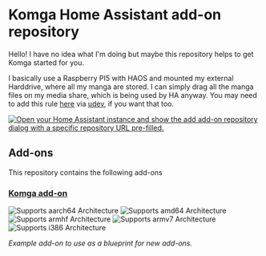 # Komga Home Assistant add-on repository

Hello! I have no idea what I'm doing but maybe this repository helps to get Komga started for you. 

I basically use a Raspberry PI5 with HAOS and mounted my external Harddrive, where all my manga are stored. I can simply drag all the manga files on my media share, which is being used by HA anyway. 
You may need to add this rule [here](https://gist.githubusercontent.com/eklex/c5fac345de5be9d9bc420510617c86b5/raw/d7010307ccee5c904c2a79f345680ffe6c6651bf/80-mount-usb-to-media-by-label.rules) via [udev](https://github.com/home-assistant/operating-system/blob/59b687f0dbb5c963c4a1b16bc574437a1aff99b3/Documentation/configuration.md), if you want that too.

[![Open your Home Assistant instance and show the add add-on repository dialog with a specific repository URL pre-filled.](https://my.home-assistant.io/badges/supervisor_add_addon_repository.svg)](https://my.home-assistant.io/redirect/supervisor_add_addon_repository/?repository_url=https://github.com/Nina-Syrina/Homeassistant-Addons/)

## Add-ons

This repository contains the following add-ons

### [Komga add-on](./Komga)

![Supports aarch64 Architecture][aarch64-shield]
![Supports amd64 Architecture][amd64-shield]
![Supports armhf Architecture][armhf-shield]
![Supports armv7 Architecture][armv7-shield]
![Supports i386 Architecture][i386-shield]

_Example add-on to use as a blueprint for new add-ons._

<!--

Notes to developers after forking or using the github template feature:
- While developing comment out the 'image' key from 'example/config.yaml' to make the supervisor build the addon
  - Remember to put this back when pushing up your changes.
- When you merge to the 'main' branch of your repository a new build will be triggered.
  - Make sure you adjust the 'version' key in 'example/config.yaml' when you do that.
  - Make sure you update 'example/CHANGELOG.md' when you do that.
  - The first time this runs you might need to adjust the image configuration on github container registry to make it public
  - You may also need to adjust the github Actions configuration (Settings > Actions > General > Workflow > Read & Write)
- Adjust the 'image' key in 'example/config.yaml' so it points to your username instead of 'home-assistant'.
  - This is where the build images will be published to.
- Rename the example directory.
  - The 'slug' key in 'example/config.yaml' should match the directory name.
- Adjust all keys/url's that points to 'home-assistant' to now point to your user/fork.
- Share your repository on the forums https://community.home-assistant.io/c/projects/9
- Do awesome stuff!
 -->

[aarch64-shield]: https://img.shields.io/badge/aarch64-yes-green.svg
[amd64-shield]: https://img.shields.io/badge/amd64-yes-green.svg
[armhf-shield]: https://img.shields.io/badge/armhf-yes-green.svg
[armv7-shield]: https://img.shields.io/badge/armv7-yes-green.svg
[i386-shield]: https://img.shields.io/badge/i386-yes-green.svg
